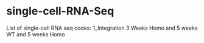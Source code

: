 # single-cell-RNA-Seq

List of single-cell RNA seq codes:
1_Integration 3 Weeks Homo and 5 weeks WT and 5 weeks Homo

